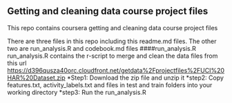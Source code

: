 ## Getting and cleaning data course project files
This repo contains  coursera getting and cleaning data course project files

There are three files in this repo including this readme.md files. The other two are run_analysis.R and codebook.md files
####run_analysis.R
run_analysis.R contains the r-script to merge and clean the data files from this url https://d396qusza40orc.cloudfront.net/getdata%2Fprojectfiles%2FUCI%20HAR%20Dataset.zip
*Step1: Download the zip file and unzip it
*step2: Copy features.txt, activity_labels.txt and files in test and train folders into your working directory
*step3: Run the run_analysis.R 



